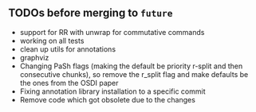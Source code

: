 ## TODOs before merging to `future`

- support for RR with unwrap for commutative commands
- working on all tests
- clean up utils for annotations
- graphviz
- Changing PaSh flags (making the default be priority r-split and then consecutive chunks), so remove the r_split flag and make defaults be the ones from the OSDI paper
- Fixing annotation library installation to a specific commit
- Remove code which got obsolete due to the changes